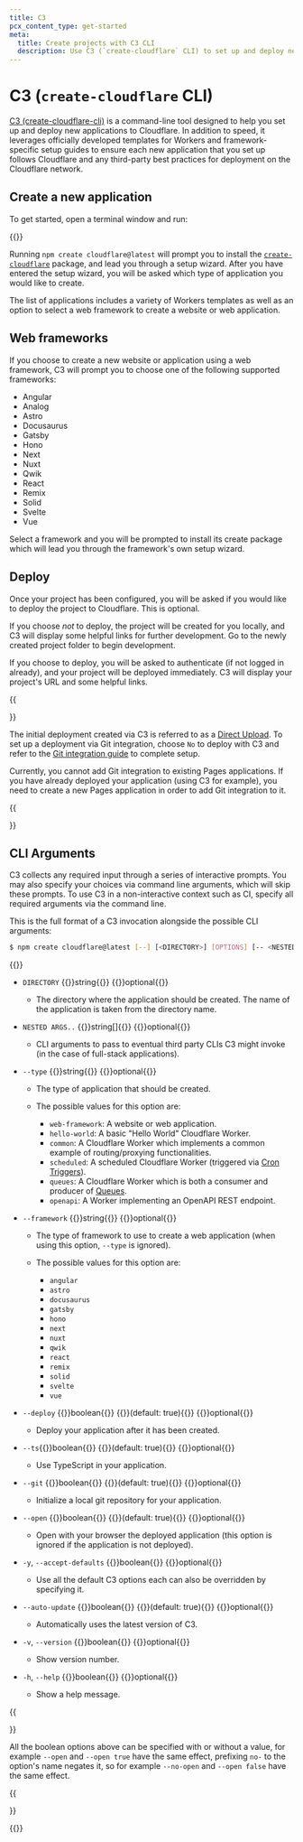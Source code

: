 ```yaml
---
title: C3
pcx_content_type: get-started
meta:
  title: Create projects with C3 CLI
  description: Use C3 (`create-cloudflare` CLI) to set up and deploy new applications using framework-specific setup guides to ensure each new application follows Cloudflare and any third-party best practices for deployment.
---
```


# C3 (`create-cloudflare` CLI)

[C3 (create-cloudflare-cli)](https://github.com/cloudflare/workers-sdk/tree/main/packages/create-cloudflare) is a command-line tool designed to help you set up and deploy new applications to Cloudflare. In addition to speed, it leverages officially developed templates for Workers and framework-specific setup guides to ensure each new application that you set up follows Cloudflare and any third-party best practices for deployment on the Cloudflare network.

## Create a new application

To get started, open a terminal window and run:

{{<render file="/_c3-run-command.md" productFolder="/workers/" >}}

Running `npm create cloudflare@latest` will prompt you to install the [`create-cloudflare`](https://www.npmjs.com/package/create-cloudflare) package, and lead you through a setup wizard. After you have entered the setup wizard, you will be asked which type of application you would like to create.

The list of applications includes a variety of Workers templates as well as an option to select a web framework to create a website or web application.

## Web frameworks

If you choose to create a new website or application using a web framework, C3 will prompt you to choose one of the following supported frameworks:

- Angular
- Analog
- Astro
- Docusaurus
- Gatsby
- Hono
- Next
- Nuxt
- Qwik
- React
- Remix
- Solid
- Svelte
- Vue

Select a framework and you will be prompted to install its create package which will lead you through the framework's own setup wizard.

## Deploy

Once your project has been configured, you will be asked if you would like to deploy the project to Cloudflare. This is optional.

If you choose _not_ to deploy, the project will be created for you locally, and C3 will display some helpful links for further development. Go to the newly created project folder to begin development.

If you choose to deploy, you will be asked to authenticate (if not logged in already), and your project will be deployed immediately. C3 will display your project's URL and some helpful links.

{{<Aside type="warning" header="Git integration">}}

The initial deployment created via C3 is referred to as a [Direct Upload](/pages/get-started/direct-upload/). To set up a deployment via Git integration, choose `No` to deploy with C3 and refer to the [Git integration guide](/pages/get-started/git-integration/) to complete setup.

Currently, you cannot add Git integration to existing Pages applications. If you have already deployed your application (using C3 for example), you need to create a new Pages application in order to add Git integration to it.

{{</Aside>}}

## CLI Arguments

C3 collects any required input through a series of interactive prompts. You may also specify your choices via command line arguments, which will skip these prompts. To use C3 in a non-interactive context such as CI, specify all required arguments via the command line.

This is the full format of a C3 invocation alongside the possible CLI arguments:

```sh
$ npm create cloudflare@latest [--] [<DIRECTORY>] [OPTIONS] [-- <NESTED ARGS...>]
```

{{<definitions>}}

- `DIRECTORY` {{<type>}}string{{</type>}} {{<prop-meta>}}optional{{</prop-meta>}}
  - The directory where the application should be created. The name of the application is taken from the directory name.
- `NESTED ARGS..` {{<type>}}string[]{{</type>}} {{<prop-meta>}}optional{{</prop-meta>}}
  - CLI arguments to pass to eventual third party CLIs C3 might invoke (in the case of full-stack applications).
- `--type` {{<type>}}string{{</type>}} {{<prop-meta>}}optional{{</prop-meta>}}

  - The type of application that should be created.

  - The possible values for this option are:

    - `web-framework`: A website or web application.
    - `hello-world`: A basic "Hello World" Cloudflare Worker.
    - `common`: A Cloudflare Worker which implements a common example of routing/proxying functionalities.
    - `scheduled`: A scheduled Cloudflare Worker (triggered via [Cron Triggers](/workers/configuration/cron-triggers/)).
    - `queues`: A Cloudflare Worker which is both a consumer and producer of [Queues](/queues/).
    - `openapi`: A Worker implementing an OpenAPI REST endpoint.

- `--framework` {{<type>}}string{{</type>}} {{<prop-meta>}}optional{{</prop-meta>}}

  - The type of framework to use to create a web application (when using this option, `--type` is ignored).

  - The possible values for this option are:

    - `angular`
    - `astro`
    - `docusaurus`
    - `gatsby`
    - `hono`
    - `next`
    - `nuxt`
    - `qwik`
    - `react`
    - `remix`
    - `solid`
    - `svelte`
    - `vue`

- `--deploy` {{<type>}}boolean{{</type>}} {{<prop-meta>}}(default: true){{</prop-meta>}} {{<prop-meta>}}optional{{</prop-meta>}}

  - Deploy your application after it has been created.

- `--ts`{{<type>}}boolean{{</type>}} {{<prop-meta>}}(default: true){{</prop-meta>}} {{<prop-meta>}}optional{{</prop-meta>}}

  - Use TypeScript in your application.

- `--git` {{<type>}}boolean{{</type>}} {{<prop-meta>}}(default: true){{</prop-meta>}} {{<prop-meta>}}optional{{</prop-meta>}}

  - Initialize a local git repository for your application.

- `--open` {{<type>}}boolean{{</type>}} {{<prop-meta>}}(default: true){{</prop-meta>}} {{<prop-meta>}}optional{{</prop-meta>}}

  - Open with your browser the deployed application (this option is ignored if the application is not deployed).

- `-y`, `--accept-defaults` {{<type>}}boolean{{</type>}} {{<prop-meta>}}optional{{</prop-meta>}}

  - Use all the default C3 options each can also be overridden by specifying it.

- `--auto-update` {{<type>}}boolean{{</type>}} {{<prop-meta>}}(default: true){{</prop-meta>}} {{<prop-meta>}}optional{{</prop-meta>}}

  - Automatically uses the latest version of C3.

- `-v`, `--version` {{<type>}}boolean{{</type>}} {{<prop-meta>}}optional{{</prop-meta>}}

  - Show version number.

- `-h`, `--help` {{<type>}}boolean{{</type>}} {{<prop-meta>}}optional{{</prop-meta>}}

  - Show a help message.

{{<Aside type="note">}}

All the boolean options above can be specified with or without a value, for example `--open` and `--open true` have the same effect, prefixing `no-` to the option's name negates it, so for example `--no-open` and `--open false` have the same effect.

{{</Aside>}}

{{</definitions>}}
